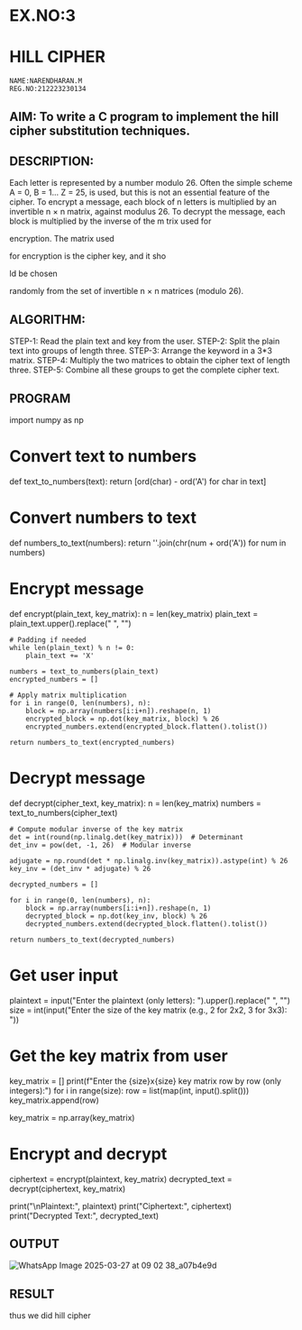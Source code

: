 # EX.NO:3 
# HILL CIPHER
```
NAME:NARENDHARAN.M 
REG.NO:212223230134
```
 
## AIM: To write a C program to implement the hill cipher substitution techniques.

## DESCRIPTION:

Each letter is represented by a number modulo 26. Often the simple scheme A = 0, B
= 1... Z = 25, is used, but this is not an essential feature of the cipher. To encrypt a message, each block of n letters is  multiplied by an invertible n × n matrix, against modulus 26. To
decrypt the message, each block is multiplied by the inverse of the m trix used for
 
encryption. The matrix used
 
for encryption is the cipher key, and it sho
 
ld be chosen
 
randomly from the set of invertible n × n matrices (modulo 26).


## ALGORITHM:

STEP-1: Read the plain text and key from the user. STEP-2: Split the plain text into groups of length three. STEP-3: Arrange the keyword in a 3*3 matrix.
STEP-4: Multiply the two matrices to obtain the cipher text of length three.
STEP-5: Combine all these groups to get the complete cipher text.

## PROGRAM 
import numpy as np

# Convert text to numbers
def text_to_numbers(text):
    return [ord(char) - ord('A') for char in text]

# Convert numbers to text
def numbers_to_text(numbers):
    return ''.join(chr(num + ord('A')) for num in numbers)

# Encrypt message
def encrypt(plain_text, key_matrix):
    n = len(key_matrix)
    plain_text = plain_text.upper().replace(" ", "")

    # Padding if needed
    while len(plain_text) % n != 0:
        plain_text += 'X'  
    
    numbers = text_to_numbers(plain_text)
    encrypted_numbers = []
    
    # Apply matrix multiplication
    for i in range(0, len(numbers), n):
        block = np.array(numbers[i:i+n]).reshape(n, 1)
        encrypted_block = np.dot(key_matrix, block) % 26
        encrypted_numbers.extend(encrypted_block.flatten().tolist())

    return numbers_to_text(encrypted_numbers)

# Decrypt message
def decrypt(cipher_text, key_matrix):
    n = len(key_matrix)
    numbers = text_to_numbers(cipher_text)

    # Compute modular inverse of the key matrix
    det = int(round(np.linalg.det(key_matrix)))  # Determinant
    det_inv = pow(det, -1, 26)  # Modular inverse
    
    adjugate = np.round(det * np.linalg.inv(key_matrix)).astype(int) % 26
    key_inv = (det_inv * adjugate) % 26

    decrypted_numbers = []
    
    for i in range(0, len(numbers), n):
        block = np.array(numbers[i:i+n]).reshape(n, 1)
        decrypted_block = np.dot(key_inv, block) % 26
        decrypted_numbers.extend(decrypted_block.flatten().tolist())

    return numbers_to_text(decrypted_numbers)

# Get user input
plaintext = input("Enter the plaintext (only letters): ").upper().replace(" ", "")
size = int(input("Enter the size of the key matrix (e.g., 2 for 2x2, 3 for 3x3): "))

# Get the key matrix from user
key_matrix = []
print(f"Enter the {size}x{size} key matrix row by row (only integers):")
for i in range(size):
    row = list(map(int, input().split()))
    key_matrix.append(row)

key_matrix = np.array(key_matrix)

# Encrypt and decrypt
ciphertext = encrypt(plaintext, key_matrix)
decrypted_text = decrypt(ciphertext, key_matrix)

print("\nPlaintext:", plaintext)
print("Ciphertext:", ciphertext)
print("Decrypted Text:", decrypted_text)
## OUTPUT
![WhatsApp Image 2025-03-27 at 09 02 38_a07b4e9d](https://github.com/user-attachments/assets/878508d9-b64c-43f0-92da-38a320ebaa8b)

## RESULT
thus we did hill cipher
